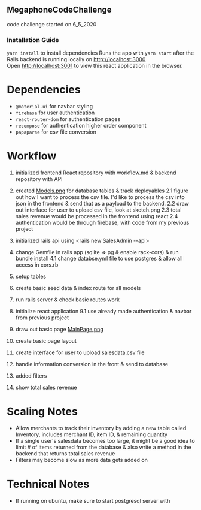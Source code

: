 ## MegaphoneCodeChallenge
code challenge started on 6_5_2020

### Installation Guide

`yarn install`  to install dependencies
Runs the app with `yarn start` after the Rails backend is running locally on [http://localhost:3000](http://localhost:3000) <br />
Open [http://localhost:3001](http://localhost:3001) to view this react application in the browser.

# Dependencies
- `@material-ui` for navbar styling
- `firebase` for user authentication
- `react-router-dom` for authentication pages
- `recompose` for authentication higher order component 
- `papaparse` for csv file conversion
  

# Workflow

1. initialized frontend React repository with workflow.md & backend repository with API
2. created [Models.png](Models.png) for database tables & track deployables
	2.1 figure out how I want to process the csv file.
	I'd like to process the csv into json in the frontend & send that as a payload to the backend.
	2.2 draw out interface for user to upload csv file, look at sketch.png
	2.3 total sales revenue would be processed in the frontend using react
	2.4 authentication would be through firebase, with code from my previous project

3. initialized rails api using <rails new SalesAdmin --api>
4. change Gemfile in rails app (sqlite => pg & enable rack-cors) & run bundle install
	4.1 change databse.yml file to use postgres & allow all access in cors.rb
5. setup tables 
7. create basic seed data & index route for all models
8. run rails server & check basic routes work 

9. initialize react application
	9.1 use already made authentication & navbar from previous project
10. draw out basic page [MainPage.png](MainPage.png)
11. create basic page layout
12. create interface for user to upload salesdata.csv file 
13. handle information conversion in the front & send to database
14. added filters
15. show total sales revenue


# Scaling Notes
- Allow merchants to track their inventory by adding a new table called Inventory, includes merchant ID, item ID, & remaining quantity
- If a single user's salesdata becomes too large, it might be a good idea to limit # of items returned from the database & also write a method in the backend that returns total sales revenue
- Filters may become slow as more data gets added on

# Technical Notes
- If running on ubuntu, make sure to start postgresql server with <sudo service postgresql start>